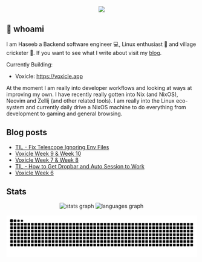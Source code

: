 <div align="center">
  <img height="150" src="https://gitlab.com/uploads/-/system/project/avatar/40020538/37decf44c034050aa85e287982dfc91d5841db78_1_.png"  />
</div>

## 👋 whoami

I am Haseeb a Backend software engineer 💻, Linux enthusiast 🐧 and village cricketer 🏏.
If you want to see what I write about visit my [blog](https://haseebmajid.dev/posts).

Currently Building:

- Voxicle: https://voxicle.app

At the moment I am really into developer workflows and looking at ways at improving my own. I have recently really
gotten into Nix (and NixOS), Neovim and Zellij (and other related tools). I am really into the Linux eco-system
and currently daily drive a NixOS machine to do everything from development to gaming and general browsing.

## Blog posts
<!-- BLOG-POST-LIST:START -->
- [TIL - Fix Telescope Ignoring Env Files](https://haseebmajid.dev/posts/2025-04-28-til-fix-telescope-ignoring-env-files/)
- [Voxicle Week 9 &amp; Week 10](https://haseebmajid.dev/posts/2025-04-28-voxicle-week-9-week-10/)
- [Voxicle Week 7 &amp; Week 8](https://haseebmajid.dev/posts/2025-04-14-voxicle-week-7-week-8/)
- [TIL - How to Get Dropbar and Auto Session to Work](https://haseebmajid.dev/posts/2025-04-12-til-how-to-get-dropbar-and-auto-session-to-work/)
- [Voxicle Week 6](https://haseebmajid.dev/posts/2025-03-31-voxicle-week-6/)
<!-- BLOG-POST-LIST:END -->

## Stats

<div align="center">
  <img src="https://github-readme-stats.vercel.app/api?username=hmajid2301&hide_title=false&hide_rank=false&show_icons=true&include_all_commits=true&count_private=true&disable_animations=false&theme=dracula&locale=en&hide_border=false" height="150" alt="stats graph"  />
  <img src="https://github-readme-stats.vercel.app/api/top-langs?username=hmajid2301&locale=en&hide_title=false&layout=compact&card_width=320&langs_count=5&theme=dracula&hide_border=false" height="150" alt="languages graph"  />
</div>

<br clear="both">

<img src="https://raw.githubusercontent.com/hmajid2301/hmajid2301/output/snake.svg" alt="Snake animation" />

